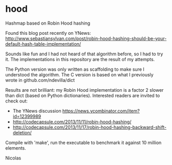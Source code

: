 # hood
Hashmap based on Robin Hood hashing

Found this blog post recently on YNews:
http://www.sebastiansylvan.com/post/robin-hood-hashing-should-be-your-default-hash-table-implementation/

Sounds like fun and I had not heard of that algorithm before, so I had to
try it. The implementations in this repository are the result of my
attempts.

The Python version was only written as scaffolding to make sure I
understood the algorithm. The C version is based on what I previously wrote
in github.com/ndevilla/dict

Results are not brilliant: my Robin Hood implementation is a factor 2
slower than dict (based on Python dictionaries). Interested readers are
invited to check out:

- The YNews discussion https://news.ycombinator.com/item?id=12399989
- http://codecapsule.com/2013/11/11/robin-hood-hashing/
- http://codecapsule.com/2013/11/17/robin-hood-hashing-backward-shift-deletion/

Compile with 'make', run the executable to benchmark it against 10 million
elements.

Nicolas
